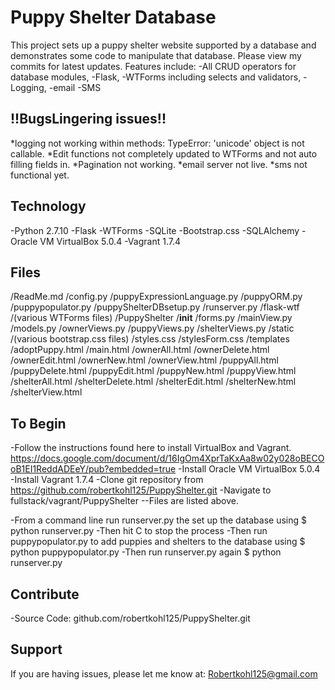 Puppy Shelter Database
========

This project sets up a puppy shelter website supported by a database and demonstrates some code to manipulate that database. Please view my commits for latest updates.
Features include:
-All CRUD operators for database modules, 
-Flask, 
-WTForms including selects and validators, 
-Logging,
-email
-SMS

!!BugsLingering issues!!
----------------
*logging not working within methods: TypeError: 'unicode' object is not callable.
*Edit functions not completely updated to WTForms and not auto filling fields in.
*Pagination not working.
*email server not live.
*sms not functional yet.

Technology
----------
-Python 2.7.10
-Flask
-WTForms
-SQLite
-Bootstrap.css
-SQLAlchemy
-Oracle VM VirtualBox 5.0.4
-Vagrant 1.7.4

Files
-----
/ReadMe.md
/config.py
/puppyExpressionLanguage.py
/puppyORM.py
/puppypopulator.py
/puppyShelterDBsetup.py
/runserver.py
/flask-wtf
	/(various WTForms files)
/PuppyShelter
	/__init__
	/forms.py
	/mainView.py
	/models.py
	/ownerViews.py
	/puppyViews.py
	/shelterViews.py
	/static
		/(various bootstrap.css files)
		/styles.css
		/stylesForm.css
	/templates
		/adoptPuppy.html
		/main.html
		/ownerAll.html
		/ownerDelete.html
		/ownerEdit.html
		/ownerNew.html
		/ownerView.html
		/puppyAll.html
		/puppyDelete.html
		/puppyEdit.html
		/puppyNew.html
		/puppyView.html
		/shelterAll.html
		/shelterDelete.html
		/shelterEdit.html
		/shelterNew.html
		/shelterView.html

To Begin
--------
-Follow the instructions found here to install VirtualBox and Vagrant. https://docs.google.com/document/d/16IgOm4XprTaKxAa8w02y028oBECOoB1EI1ReddADEeY/pub?embedded=true
-Install Oracle VM VirtualBox 5.0.4
-Install Vagrant 1.7.4
-Clone git repository from https://github.com/robertkohl125/PuppyShelter.git
-Navigate to fullstack/vagrant/PuppyShelter
--Files are listed above.

-From a command line run runserver.py the set up the database using
$ python runserver.py 
-Then hit <CTRL> C to stop the process
-Then run puppypopulator.py to add puppies and shelters to the database using 
$ python puppypopulator.py
-Then run runserver.py again
$ python runserver.py 

Contribute
----------
-Source Code: github.com/robertkohl125/PuppyShelter.git

Support
-------
If you are having issues, please let me know at: Robertkohl125@gmail.com
